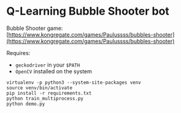 Q-Learning Bubble Shooter bot
=============================

Bubble Shooter game: [https://www.kongregate.com/games/Paulussss/bubbles-shooter](https://www.kongregate.com/games/Paulussss/bubbles-shooter)

Requires:

- `geckodriver` in your `$PATH`
- `OpenCV` installed on the system

```
virtualenv -p python3 --system-site-packages venv
source venv/bin/activate
pip install -r requirements.txt
python train_multiprocess.py
python demo.py
```
